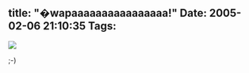 title: "�wapaaaaaaaaaaaaaaaa!"
Date: 2005-02-06 21:10:35
Tags: 
---
<img src="http://www.damog.net/files/pics/pt.jpg"/><p>
;-)</p>
<br/><br/>
